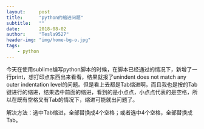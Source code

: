 ```yaml
---
layout:     post
title:      "python的缩进问题"
subtitle:   ""
date:       2018-08-02
author:     "Tesla9527"
header-img: "img/home-bg-o.jpg"
tags:
    - python
---
```


今天在使用sublime编写python脚本的时候，在脚本已经通过的情况下，新增了一行print，想打印点东西出来看看，结果就报了unindent does not match any outer indentation level的问题。但是看上去都是Tab缩进啊，而且我也是按的Tab键进行的缩进，结果选中前面的缩进，看到的是小点点，小点点代表的是空格，所以在既有空格又有Tab的情况下，缩进可能就出问题了。

解决方法：选中Tab缩进，全部替换成4个空格；或者选中4个空格，全部替换成Tab。